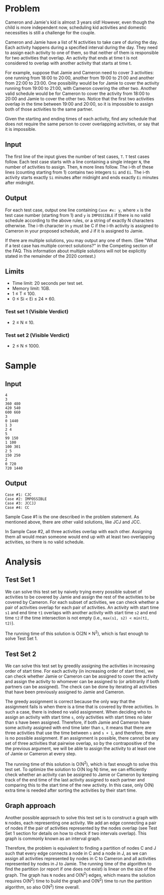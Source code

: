 # Problem

Cameron and Jamie's kid is almost 3 years old! However, even though the child is more independent now, scheduling kid activities and domestic necessities is still a challenge for the couple.

Cameron and Jamie have a list of N activities to take care of during the day. Each activity happens during a specified interval during the day. They need to assign each activity to one of them, so that neither of them is responsible for two activities that overlap. An activity that ends at time t is not considered to overlap with another activity that starts at time t.

For example, suppose that Jamie and Cameron need to cover 3 activities: one running from 18:00 to 20:00, another from 19:00 to 21:00 and another from 22:00 to 23:00. One possibility would be for Jamie to cover the activity running from 19:00 to 21:00, with Cameron covering the other two. Another valid schedule would be for Cameron to cover the activity from 18:00 to 20:00 and Jamie to cover the other two. Notice that the first two activities overlap in the time between 19:00 and 20:00, so it is impossible to assign both of those activities to the same partner.

Given the starting and ending times of each activity, find any schedule that does not require the same person to cover overlapping activities, or say that it is impossible.
## Input

The first line of the input gives the number of test cases, `T`. `T` test cases follow. Each test case starts with a line containing a single integer `N`, the number of activities to assign. Then, `N` more lines follow. The i-th of these lines (counting starting from 1) contains two integers `Si` and `Ei`. The i-th activity starts exactly `Si` minutes after midnight and ends exactly `Ei` minutes after midnight.
## Output

For each test case, output one line containing `Case #x: y`, where `x` is the test case number (starting from 1) and `y` is `IMPOSSIBLE` if there is no valid schedule according to the above rules, or a string of exactly N characters otherwise. The i-th character in `y` must be C if the i-th activity is assigned to Cameron in your proposed schedule, and J if it is assigned to Jamie.

If there are multiple solutions, you may output any one of them. (See "What if a test case has multiple correct solutions?" in the Competing section of the FAQ. This information about multiple solutions will not be explicitly stated in the remainder of the 2020 contest.)
## Limits

- Time limit: 20 seconds per test set.
- Memory limit: 1GB.
- 1 ≤ T ≤ 100.
- 0 ≤ Si < Ei ≤ 24 × 60.
### Test set 1 (Visible Verdict)

 - 2 ≤ N ≤ 10.
### Test set 2 (Visible Verdict)

- 2 ≤ N ≤ 1000.
# Sample

## Input
 
```
4
3
360 480
420 540
600 660
3
0 1440
1 3
2 4
5
99 150
1 100
100 301
2 5
150 250
2
0 720
720 1440
```
  
## Output
	
```
Case #1: CJC
Case #2: IMPOSSIBLE
Case #3: JCCJJ
Case #4: CC
``` 

Sample Case #1 is the one described in the problem statement. As mentioned above, there are other valid solutions, like JCJ and JCC.

In Sample Case #2, all three activities overlap with each other. Assigning them all would mean someone would end up with at least two overlapping activities, so there is no valid schedule. 

# Analysis

## Test Set 1

We can solve this test set by naively trying every possible subset of activities to be covered by Jamie and assign the rest of the activities to be covered by Cameron. For each subset of activities, we can check whether a pair of activities overlap for each pair of activities. An activity with start time `s1` and end time `t1` overlaps with another activity with start time `s2` and end time `t2` if the time intersection is not empty (i.e., `max(s1, s2) < min(t1, t2)`).

The running time of this solution is O(2N × N<sup>2</sup>), which is fast enough to solve Test Set 1.
## Test Set 2

We can solve this test set by greedily assigning the activities in increasing order of start time. For each activity (in increasing order of start time), we can check whether Jamie or Cameron can be assigned to cover the activity and assign the activity to whomever can be assigned to (or arbitrarily if both partners can be assigned). The check can be done by iterating all activities that have been previously assigned to Jamie and Cameron.

The greedy assignment is correct because the only way that the assignment fails is when there is a time that is covered by three activities. In such a case, there is indeed no valid assignment. When deciding who to assign an activity with start time `s`, only activities with start times no later than s have been assigned. Therefore, if both Jamie and Cameron have some activity assigned with end time later than `s`, it means that there are three activities that use the time between `s` and `s + 1`, and therefore, there is no possible assignment. If an assignment is possible, there cannot be any set of three activities that pairwise overlap, so by the contrapositive of the the previous argument, we will be able to assign the activity to at least one of Jamie or Cameron at every step.

The running time of this solution is O(N<sup>2</sup>), which is fast enough to solve this test set. To optimize the solution to O(N log N) time, we can efficiently check whether an activity can be assigned to Jamie or Cameron by keeping track of the end time of the last activity assigned to each partner and comparing this to the start time of the new activity. In this case, only O(N) extra time is needed after sorting the activities by their start time.
## Graph approach

Another possible approach to solve this test set is to construct a graph with `N` nodes, each representing one activity. We add an edge connecting a pair of nodes if the pair of activities represented by the nodes overlap (see Test Set 1 section for details on how to check if two intervals overlap). This graph is commonly known as an interval graph.

Therefore, the problem is equivalent to finding a partition of nodes C and J such that every edge connects a node in C and a node in J, as we can assign all activities represented by nodes in C to Cameron and all activities represented by nodes in J to Jamie. The running time of the algorithm to find the partition (or report if one does not exist) is linear on the size of the graph. The graph has `N` nodes and O(N<sup>2</sup>) edges, which means the solution requires O(N<sup>2</sup>) time to build the graph and O(N<sup>2</sup>) time to run the partition algorithm, so also O(N<sup>2</sup>) time overall.
